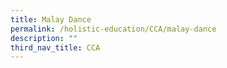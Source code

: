 ```yaml
---
title: Malay Dance
permalink: /holistic-education/CCA/malay-dance
description: ""
third_nav_title: CCA
---
```

